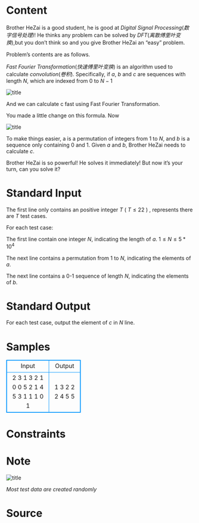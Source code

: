 
# Content

Brother HeZai is a good student, he is good at $Digital$ $Signal$ $Processing$$(数字信号处理)$! He thinks any problem can be solved by $DFT(离散傅里叶变换)$,but you don’t think so and you give Brother HeZai an “easy”   problem.

Problem’s contents are as follows.

$Fast$ $Fourier$ $Transformation$$(快速傅里叶变换)$ is an algorithm used to calculate $convolution(卷积)$. Specifically, if $a$, $b$ and $c$ are sequences with length $N$, which are indexed from $0$ to $N - 1$

![title](/source/lutece/an-easy-dsp-problem/img/aHR0cHM6Ly9hY20udWVzdGMuZWR1LmNuL21lZGlhL2ltYWdlL3Byb2JsZW0vMTM5My8yMDE2MDUyNTE4MDAyOTMyMDYxLnBuZw==.png)

And we can calculate c fast using Fast Fourier Transformation.

You made a little change on this formula. Now

![title](/source/lutece/an-easy-dsp-problem/img/aHR0cHM6Ly9hY20udWVzdGMuZWR1LmNuL21lZGlhL2ltYWdlL3Byb2JsZW0vMTM5My8yMDE2MDUyNTE3NTk0MjI3MjYwLnBuZw==.png)

To make things easier, a is a permutation of integers from $1$ to $N$, and $b$ is a sequence only containing $0$ and $1$. Given $a$ and $b$, Brother HeZai needs to calculate $c$.

Brother HeZai is so powerful! He solves it immediately! But now it’s your turn, can you solve it?

# Standard Input

The first line only contains an positive integer $T$ ( $T \leq 22$ ) , represents there are $T$ test cases.

For each test case:

The first line contain one integer $N$, indicating the length of $a$. $1 \leq N \leq 5*10^4$

The next line contains a permutation from $1$ to $N$, indicating the elements of $a$.

The next line contains a 0-1 sequence of length $N$, indicating the elements of $b$.

# Standard Output

For each test case, output the element of $c$ in $N$ line.

# Samples

<style>
        table,table tr th, table tr td { border:1px solid #0094ff; }
        table { width: 200px; min-height: 25px; line-height: 25px; text-align: center; border-collapse: collapse;}   
    </style>
<table>
	<tr>
		<td>Input</td>
		<td>Output</td>
	</tr>
<tr><td>2
3
1 3 2
1 0 0
5
2 1 4 5 3
1 1 1 0 1
</td><td>1
3
2
2
2
4
5
5
</td></tr></table>


# Constraints



# Note

![title](/source/lutece/an-easy-dsp-problem/img/aHR0cHM6Ly9hY20udWVzdGMuZWR1LmNuL21lZGlhL2ltYWdlL3Byb2JsZW0vMTM5My8yMDE2MDUyNTE4MDM0ODAzMjYyLnBuZw==.png)

$Most$ $test$ $data$ $are$ $created$ $randomly$

# Source


